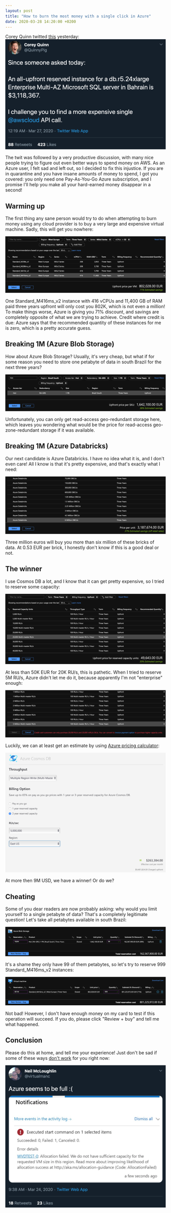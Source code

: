 ```yaml
---
layout: post
title: "How to burn the most money with a single click in Azure"
date: 2020-03-28 14:20:00 +0200
---
```

Corey Quinn twitted [this](https://twitter.com/QuinnyPig/status/1243316557993795586)
yesterday: ![](/assets/img/2020-03-28-corey-quinn.png)

The twit was followed by a very productive discussion,
with many nice people trying to figure out even better
ways to spend money on AWS. As an Azure user, I felt sad
and left out, so I decided to fix this injustice. If you
are in quarantine and you have insane amounts of money to
spend, I got you covered: you only need one Pay-As-You-Go
Azure subscription, and I promise I'll help you make all
your hard-earned money disappear in a second!

## Warming up

The first thing any sane person would try to do when
attempting to burn money using any cloud provider is
to buy a very large and expensive virtual machine.
Sadly, this will get you nowhere:

![](/assets/img/2020-03-28-virtual-machine.png)

One Standard_M416ms_v2 instance with 416 vCPUs
and 11,400 GB of RAM paid three years upfront will
only cost you 802K, which is not even a million!
To make things worse, Azure is giving you 71% discount,
and savings are completely opposite of what we are trying
to achieve. Credit where credit is due: Azure says that
the recommended quantity of these instances for me is zero,
which is a pretty accurate guess.

## Breaking 1M (Azure Blob Storage)

How about Azure Blob Storage? Usually, it's very cheap,
but what if for some reason you need to store one petabyte
of data in south Brazil for the next three years?

![](/assets/img/2020-03-28-azure-blob-storage.png)

Unfortunately, you can only get read-access geo-redundant
storage here, which leaves you wondering what would be the
price for read-access geo-zone-redundant storage if it was
available.

## Breaking 1M (Azure Databricks)

Our next candidate is Azure Databricks. I have no idea
what it is, and I don't even care! All I know is that
it's pretty expensive, and that's exactly what I need:

![](/assets/img/2020-03-28-azure-databricks.png)

Three million euros will buy you more than six million
of these bricks of data. At 0.53 EUR per brick, I honestly
don't know if this is a good deal or not.

## The winner

I use Cosmos DB a lot, and I know that it can get pretty
expensive, so I tried to reserve some capacity:

![](/assets/img/2020-03-28-azure-cosmosdb-20k.png)

At less than 50K EUR for 20K RU/s, this is pathetic.
When I tried to reserve 5M RU/s, Azure didn't let me
do it, because apparently I'm not "enterprise" enough:

![](/assets/img/2020-03-28-azure-cosmosdb-5m.png)

Luckily, we can at least get an estimate by using
[Azure pricing calculator](https://azure.microsoft.com/en-us/pricing/calculator/?service=cosmos-db):

![](/assets/img/2020-03-28-pricing-calculator.png)

At more then 9M USD, we have a winner! Or do we?

## Cheating

Some of you dear readers are now probably asking: why
would you limit yourself to a single petabyte of data?
That's a completely legitimate question! Let's take
all petabytes available in south Brazil:

![](/assets/img/2020-03-28-azure-blob-storage-99x.png)

It's a shame they only have 99 of them petabytes, so let's
try to reserve 999 Standard_M416ms_v2 instances:

![](/assets/img/2020-03-28-virtual-machine-999x.png)

Not bad! However, I don't have enough money on my card to
test if this operation will succeed. If you do, please click
"Review + buy" and tell me what happened.

## Conclusion

Please do this at home, and tell me your experience!
Just don't be sad if some of these ways
[don't work](https://twitter.com/virtualmanc/status/1242370080236863489)
for you right now:

![](/assets/img/2020-03-28-neil-mcloughlin.png)
